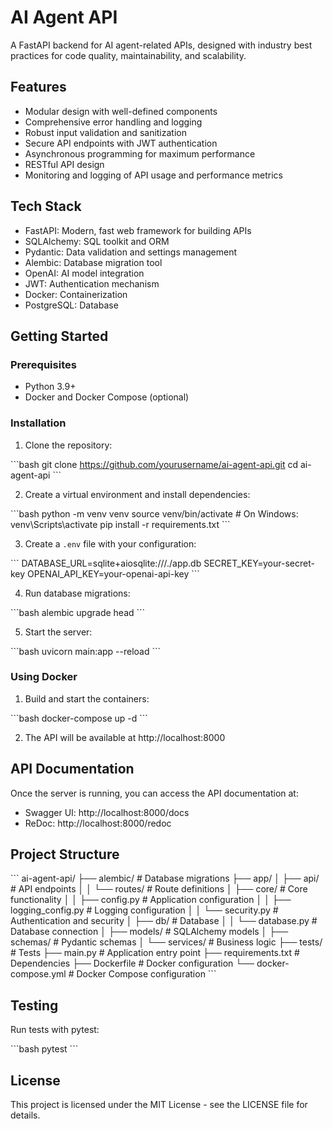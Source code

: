 # AI Agent API

A FastAPI backend for AI agent-related APIs, designed with industry best practices for code quality, maintainability, and scalability.

## Features

- Modular design with well-defined components
- Comprehensive error handling and logging
- Robust input validation and sanitization
- Secure API endpoints with JWT authentication
- Asynchronous programming for maximum performance
- RESTful API design
- Monitoring and logging of API usage and performance metrics

## Tech Stack

- FastAPI: Modern, fast web framework for building APIs
- SQLAlchemy: SQL toolkit and ORM
- Pydantic: Data validation and settings management
- Alembic: Database migration tool
- OpenAI: AI model integration
- JWT: Authentication mechanism
- Docker: Containerization
- PostgreSQL: Database

## Getting Started

### Prerequisites

- Python 3.9+
- Docker and Docker Compose (optional)

### Installation

1. Clone the repository:

\`\`\`bash
git clone https://github.com/yourusername/ai-agent-api.git
cd ai-agent-api
\`\`\`

2. Create a virtual environment and install dependencies:

\`\`\`bash
python -m venv venv
source venv/bin/activate  # On Windows: venv\Scripts\activate
pip install -r requirements.txt
\`\`\`

3. Create a `.env` file with your configuration:

\`\`\`
DATABASE_URL=sqlite+aiosqlite:///./app.db
SECRET_KEY=your-secret-key
OPENAI_API_KEY=your-openai-api-key
\`\`\`

4. Run database migrations:

\`\`\`bash
alembic upgrade head
\`\`\`

5. Start the server:

\`\`\`bash
uvicorn main:app --reload
\`\`\`

### Using Docker

1. Build and start the containers:

\`\`\`bash
docker-compose up -d
\`\`\`

2. The API will be available at http://localhost:8000

## API Documentation

Once the server is running, you can access the API documentation at:

- Swagger UI: http://localhost:8000/docs
- ReDoc: http://localhost:8000/redoc

## Project Structure

\`\`\`
ai-agent-api/
├── alembic/                  # Database migrations
├── app/
│   ├── api/                  # API endpoints
│   │   └── routes/           # Route definitions
│   ├── core/                 # Core functionality
│   │   ├── config.py         # Application configuration
│   │   ├── logging_config.py # Logging configuration
│   │   └── security.py       # Authentication and security
│   ├── db/                   # Database
│   │   └── database.py       # Database connection
│   ├── models/               # SQLAlchemy models
│   ├── schemas/              # Pydantic schemas
│   └── services/             # Business logic
├── tests/                    # Tests
├── main.py                   # Application entry point
├── requirements.txt          # Dependencies
├── Dockerfile                # Docker configuration
└── docker-compose.yml        # Docker Compose configuration
\`\`\`

## Testing

Run tests with pytest:

\`\`\`bash
pytest
\`\`\`

## License

This project is licensed under the MIT License - see the LICENSE file for details.
